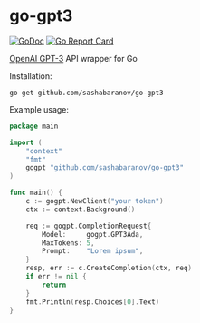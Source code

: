 # go-gpt3
[![GoDoc](http://img.shields.io/badge/GoDoc-Reference-blue.svg)](https://godoc.org/github.com/sashabaranov/go-gpt3)
[![Go Report Card](https://goreportcard.com/badge/github.com/sashabaranov/go-gpt3)](https://goreportcard.com/report/github.com/sashabaranov/go-gpt3)


[OpenAI GPT-3](https://beta.openai.com/) API wrapper for Go

Installation:
```
go get github.com/sashabaranov/go-gpt3
```


Example usage:

```go
package main

import (
	"context"
	"fmt"
	gogpt "github.com/sashabaranov/go-gpt3"
)

func main() {
	c := gogpt.NewClient("your token")
	ctx := context.Background()

	req := gogpt.CompletionRequest{
		Model:     gogpt.GPT3Ada,
		MaxTokens: 5,
		Prompt:    "Lorem ipsum",
	}
	resp, err := c.CreateCompletion(ctx, req)
	if err != nil {
		return
	}
	fmt.Println(resp.Choices[0].Text)
}
```
